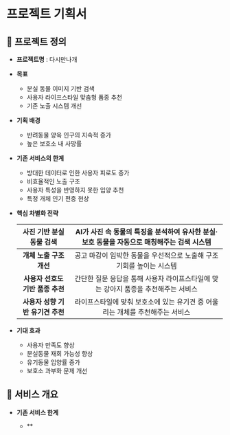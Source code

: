 # 프로젝트 기획서

## :dog: 프로젝트 정의
- **프로젝트명** : 다시만나개

- **목표** 

    + 분실 동물 이미지 기반 검색
    + 사용자 라이프스타일 맞춤형 품종 추천
    + 기존 노출 시스템 개선

- **기획 배경**

    + 반려동물 양육 인구의 지속적 증가
    + 높은 보호소 내 사망률

- **기존 서비스의 한계**

    + 방대한 데이터로 인한 사용자 피로도 증가
    + 비효율적인 노출 구조
    + 사용자 특성을 반영하지 못한 입양 추천
    + 특정 개체 인기 편중 현상

- **핵심 차별화 전략**

    |**사진 기반 분실동물 검색**|AI가 사진 속 동물의 특징을 분석하여 유사한 분실·보호 동물을 자동으로 매칭해주는 검색 시스템|
    |:--:|:--:|
    |**개체 노출 구조 개선**|공고 마감이 임박한 동물을 우선적으로 노출해 구조 기회를 높이는 시스템|
    |**사용자 선호도 기반 품종 추천**|간단한 질문 응답을 통해 사용자 라이프스타일에 맞는 강아지 품종을 추천해주는 서비스|
    |**사용자 성향 기반 유기견 추천**|라이프스타일에 맞춰 보호소에 있는 유기견 중 어울리는 개체를 추천해주는 서비스|

- **기대 효과**

    + 사용자 만족도 향상
    + 분실동물 재회 가능성 향상
    + 유기동물 입양률 증가
    + 보호소 과부화 문제 개선

## :dog: 서비스 개요

- **기존 서비스 한계**

    + **

    


